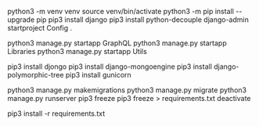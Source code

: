 python3 -m venv venv
source venv/bin/activate
python3 -m pip install --upgrade pip
pip3 install django
pip3 install python-decouple
django-admin startproject Config .

python3 manage.py startapp GraphQL
python3 manage.py startapp Libraries
python3 manage.py startapp Utils

pip3 install djongo
pip3 install django-mongoengine
pip3 install django-polymorphic-tree
pip3 install gunicorn

python3 manage.py makemigrations
python3 manage.py migrate
python3 manage.py runserver
pip3 freeze
pip3 freeze > requirements.txt
deactivate

pip3 install -r requirements.txt